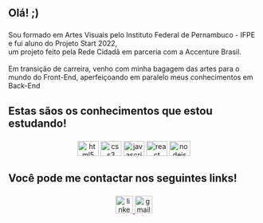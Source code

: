 <h2 align="left">Olá! ;)</h2>

###

<p align="left">Sou formado em Artes Visuais pelo Instituto Federal de Pernambuco - IFPE e fui aluno do Projeto Start 2022,<br> um projeto feito pela Rede Cidadã em parceria com a Accenture Brasil. <br><br>Em transição de carreira, venho com minha bagagem das artes para o mundo do Front-End, aperfeiçoando em paralelo meus conhecimentos em Back-End</p>

###

<h2 align="left">Estas sãos os conhecimentos que estou estudando!</h2>

###

<div align="center">
  <img src="https://cdn.jsdelivr.net/gh/devicons/devicon/icons/html5/html5-original.svg" height="30" width="42" alt="html5 logo"  />
  <img src="https://cdn.jsdelivr.net/gh/devicons/devicon/icons/css3/css3-original.svg" height="30" width="42" alt="css3 logo"  />
  <img src="https://cdn.jsdelivr.net/gh/devicons/devicon/icons/javascript/javascript-original.svg" height="30" width="42" alt="javascript logo"  />
  <img src="https://cdn.jsdelivr.net/gh/devicons/devicon/icons/react/react-original.svg" height="30" width="42" alt="react logo"  />
  <img src="https://cdn.jsdelivr.net/gh/devicons/devicon/icons/nodejs/nodejs-original.svg" height="30" width="42" alt="nodejs logo"  />
</div>

###

<h2 align="left">Você pode me contactar nos seguintes links!</h2>

###

<div align="center">
  <a href="www.linkedin.com/in/hugo-albuqq" target="_blank">
    <img src="https://img.shields.io/static/v1?message=LinkedIn&logo=linkedin&label=&color=0077B5&logoColor=white&labelColor=&style=for-the-badge" height="35" alt="linkedin logo"  />
  </a>
  <a href="hugoalbuqq@gmail.com" target="_blank">
    <img src="https://img.shields.io/static/v1?message=Gmail&logo=gmail&label=&color=D14836&logoColor=white&labelColor=&style=for-the-badge" height="35" alt="gmail logo"  />
  </a>
</div>

###
